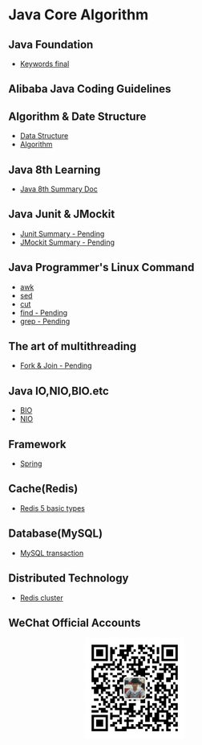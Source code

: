 # Java Core Algorithm

## Java Foundation 

* [Keywords final]()

## Alibaba Java Coding Guidelines


## Algorithm & Date Structure

* [Data Structure]()
* [Algorithm]()

## Java 8th Learning

*	[Java 8th Summary Doc](https://github.com/wencaixu/Java-Core-Algorithm/blob/master/src/docs/Doc/java8/Java-8th-docs.md)

## Java Junit & JMockit

*   [Junit Summary - Pending]()
*   [JMockit Summary - Pending]()

## Java Programmer's Linux Command

*  [awk](https://github.com/wencaixu/Java-Core-Algorithm/blob/master/src/docs/Guides/unix/awk-guides.md)
*  [sed](https://github.com/wencaixu/Java-Core-Algorithm/blob/master/src/docs/Guides/unix/sed-guides.md)
*  [cut]()
*  [find - Pending]()
*  [grep - Pending]()

## The art of multithreading

* [Fork & Join - Pending]()

## Java IO,NIO,BIO.etc

* [BIO]()
* [NIO]()

## Framework
* [Spring]()
## Cache(Redis)
* [Redis 5 basic types]()
## Database(MySQL)
* [MySQL transaction ]()

## Distributed Technology
* [Redis cluster]()

## WeChat Official Accounts
<div align="center">
	<img src="https://github.com/wencaixu/Java-Core-Algorithm/blob/master/src/main/java/com/tools/profile.jpg" width="200px" height="200px">
</div>

